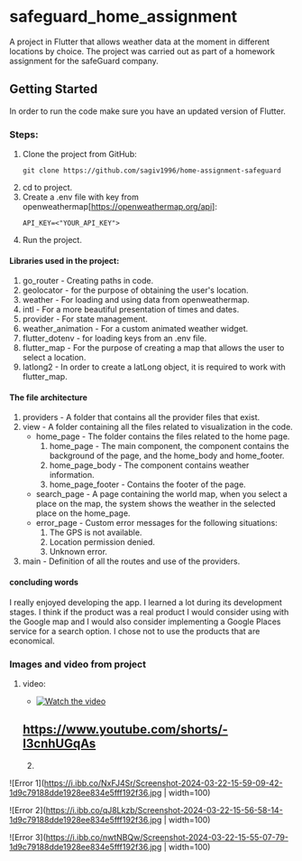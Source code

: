 # safeguard_home_assignment

A project in Flutter that allows weather data at the moment in different locations by choice.
The project was carried out as part of a homework assignment for the safeGuard company.

## Getting Started

In order to run the code make sure you have an updated version of Flutter.

### Steps:

1. Clone the project from GitHub:
   ```
   git clone https://github.com/sagiv1996/home-assignment-safeguard
   ```
2. cd to project.
3. Create a .env file with key from openweathermap[https://openweathermap.org/api]:
   ```
   API_KEY=<"YOUR_API_KEY">
   ```
4. Run the project.

#### Libraries used in the project:

1. go_router - Creating paths in code.
2. geolocator - for the purpose of obtaining the user's location.
3. weather - For loading and using data from openweathermap.
4. intl - For a more beautiful presentation of times and dates.
5. provider - For state management.
6. weather_animation - For a custom animated weather widget.
7. flutter_dotenv - for loading keys from an .env file.
8. flutter_map - For the purpose of creating a map that allows the user to select a location.
9. latlong2 - In order to create a latLong object, it is required to work with flutter_map.

#### The file architecture

1. providers - A folder that contains all the provider files that exist.
2. view - A folder containing all the files related to visualization in the code.
   - home_page - The folder contains the files related to the home page.
     1. home_page - The main component, the component contains the background of the page, and the home_body and home_footer.
     2. home_page_body - The component contains weather information.
     3. home_page_footer - Contains the footer of the page.
   - search_page - A page containing the world map, when you select a place on the map, the system shows the weather in the selected place on the home_page.
   - error_page - Custom error messages for the following situations:
     1. The GPS is not available.
     2. Location permission denied.
     3. Unknown error.
3. main - Definition of all the routes and use of the providers.

#### concluding words

I really enjoyed developing the app. I learned a lot during its development stages. I think if the product was a real product I would consider using with the Google map and I would also consider implementing a Google Places service for a search option.
I chose not to use the products that are economical.


### Images and video from project

1. video:

   - [![Watch the video](https://img.youtube.com/shorts/l3cnhUGqAs/maxresdefault.jpg)](https://youtube.com/shorts/-l3cnhUGqAs?si=1l7DlJ1x0wDIv8Y_)

   ## https://www.youtube.com/shorts/-l3cnhUGqAs

   2.

![Error 1](https://i.ibb.co/NxFJ4Sr/Screenshot-2024-03-22-15-59-09-42-1d9c79188dde1928ee834e5fff192f36.jpg | width=100)

![Error 2](https://i.ibb.co/qJ8Lkzb/Screenshot-2024-03-22-15-56-58-14-1d9c79188dde1928ee834e5fff192f36.jpg | width=100)

![Error 3](https://i.ibb.co/nwtNBQw/Screenshot-2024-03-22-15-55-07-79-1d9c79188dde1928ee834e5fff192f36.jpg | width=100)
